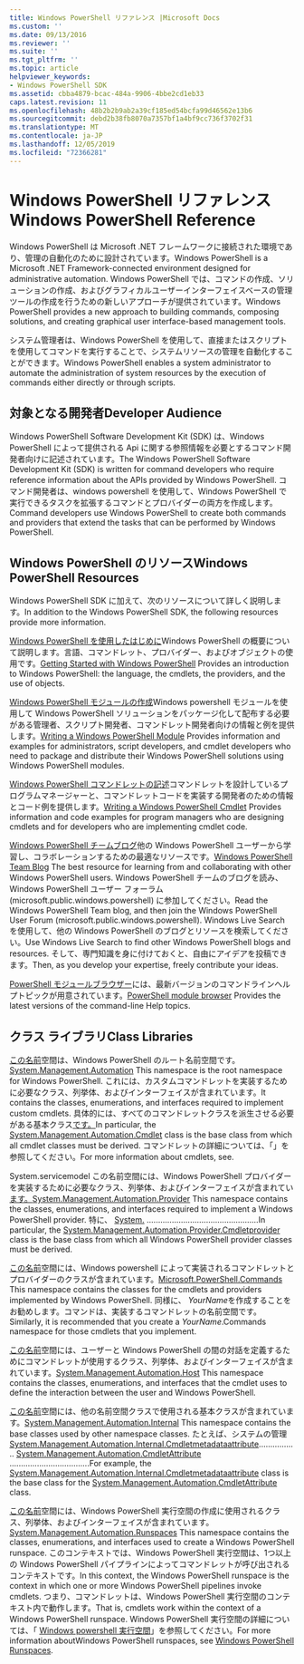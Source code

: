 ```yaml
---
title: Windows PowerShell リファレンス |Microsoft Docs
ms.custom: ''
ms.date: 09/13/2016
ms.reviewer: ''
ms.suite: ''
ms.tgt_pltfrm: ''
ms.topic: article
helpviewer_keywords:
- Windows PowerShell SDK
ms.assetid: cbba4879-bcac-484a-9906-4bbe2cd1eb33
caps.latest.revision: 11
ms.openlocfilehash: 48b2b2b9ab2a39cf185ed54bcfa99d46562e13b6
ms.sourcegitcommit: debd2b38fb8070a7357bf1a4bf9cc736f3702f31
ms.translationtype: MT
ms.contentlocale: ja-JP
ms.lasthandoff: 12/05/2019
ms.locfileid: "72366281"
---
```

# <a name="windows-powershell-reference"></a><span data-ttu-id="c6cbe-102">Windows PowerShell リファレンス</span><span class="sxs-lookup"><span data-stu-id="c6cbe-102">Windows PowerShell Reference</span></span>

<span data-ttu-id="c6cbe-103">Windows PowerShell は Microsoft .NET フレームワークに接続された環境であり、管理の自動化のために設計されています。</span><span class="sxs-lookup"><span data-stu-id="c6cbe-103">Windows PowerShell is a Microsoft .NET Framework-connected environment designed for administrative automation.</span></span> <span data-ttu-id="c6cbe-104">Windows PowerShell では、コマンドの作成、ソリューションの作成、およびグラフィカルユーザーインターフェイスベースの管理ツールの作成を行うための新しいアプローチが提供されています。</span><span class="sxs-lookup"><span data-stu-id="c6cbe-104">Windows PowerShell provides a new approach to building commands, composing solutions, and creating graphical user interface-based management tools.</span></span>

<span data-ttu-id="c6cbe-105">システム管理者は、Windows PowerShell を使用して、直接またはスクリプトを使用してコマンドを実行することで、システムリソースの管理を自動化することができます。</span><span class="sxs-lookup"><span data-stu-id="c6cbe-105">Windows PowerShell enables a system administrator to automate the administration of system resources by the execution of commands either directly or through scripts.</span></span>

## <a name="developer-audience"></a><span data-ttu-id="c6cbe-106">対象となる開発者</span><span class="sxs-lookup"><span data-stu-id="c6cbe-106">Developer Audience</span></span>

<span data-ttu-id="c6cbe-107">Windows PowerShell Software Development Kit (SDK) は、Windows PowerShell によって提供される Api に関する参照情報を必要とするコマンド開発者向けに記述されています。</span><span class="sxs-lookup"><span data-stu-id="c6cbe-107">The Windows PowerShell Software Development Kit (SDK) is written for command developers who require reference information about the APIs provided by Windows PowerShell.</span></span> <span data-ttu-id="c6cbe-108">コマンド開発者は、windows powershell を使用して、Windows PowerShell で実行できるタスクを拡張するコマンドとプロバイダーの両方を作成します。</span><span class="sxs-lookup"><span data-stu-id="c6cbe-108">Command developers use Windows PowerShell to create both commands and providers that extend the tasks that can be performed by Windows PowerShell.</span></span>

## <a name="windows-powershell-resources"></a><span data-ttu-id="c6cbe-109">Windows PowerShell のリソース</span><span class="sxs-lookup"><span data-stu-id="c6cbe-109">Windows PowerShell Resources</span></span>

<span data-ttu-id="c6cbe-110">Windows PowerShell SDK に加えて、次のリソースについて詳しく説明します。</span><span class="sxs-lookup"><span data-stu-id="c6cbe-110">In addition to the Windows PowerShell SDK, the following resources provide more information.</span></span>

<span data-ttu-id="c6cbe-111">[Windows PowerShell を使用したはじめに](/powershell/scripting/getting-started/getting-started-with-windows-powershell)Windows PowerShell の概要について説明します。言語、コマンドレット、プロバイダー、およびオブジェクトの使用です。</span><span class="sxs-lookup"><span data-stu-id="c6cbe-111">[Getting Started with Windows PowerShell](/powershell/scripting/getting-started/getting-started-with-windows-powershell) Provides an introduction to Windows PowerShell: the language, the cmdlets, the providers, and the use of objects.</span></span>

<span data-ttu-id="c6cbe-112">[Windows PowerShell モジュールの作成](./module/writing-a-windows-powershell-module.md)Windows powershell モジュールを使用して Windows PowerShell ソリューションをパッケージ化して配布する必要がある管理者、スクリプト開発者、コマンドレット開発者向けの情報と例を提供します。</span><span class="sxs-lookup"><span data-stu-id="c6cbe-112">[Writing a Windows PowerShell Module](./module/writing-a-windows-powershell-module.md) Provides information and examples for administrators, script developers, and cmdlet developers who need to package and distribute their Windows PowerShell solutions using Windows PowerShell modules.</span></span>

<span data-ttu-id="c6cbe-113">[Windows PowerShell コマンドレットの記述](./cmdlet/writing-a-windows-powershell-cmdlet.md)コマンドレットを設計しているプログラムマネージャーと、コマンドレットコードを実装する開発者のための情報とコード例を提供します。</span><span class="sxs-lookup"><span data-stu-id="c6cbe-113">[Writing a Windows PowerShell Cmdlet](./cmdlet/writing-a-windows-powershell-cmdlet.md) Provides information and code examples for program managers who are designing cmdlets and for developers who are implementing cmdlet code.</span></span>

<span data-ttu-id="c6cbe-114">[Windows PowerShell チームブログ](https://blogs.msdn.microsoft.com/PowerShell/)他の Windows PowerShell ユーザーから学習し、コラボレーションするための最適なリソースです。</span><span class="sxs-lookup"><span data-stu-id="c6cbe-114">[Windows PowerShell Team Blog](https://blogs.msdn.microsoft.com/PowerShell/) The best resource for learning from and collaborating with other Windows PowerShell users.</span></span> <span data-ttu-id="c6cbe-115">Windows PowerShell チームのブログを読み、Windows PowerShell ユーザー フォーラム (microsoft.public.windows.powershell) に参加してください。</span><span class="sxs-lookup"><span data-stu-id="c6cbe-115">Read the Windows PowerShell Team blog, and then join the Windows PowerShell User Forum (microsoft.public.windows.powershell).</span></span> <span data-ttu-id="c6cbe-116">Windows Live Search を使用して、他の Windows PowerShell のブログとリソースを検索してください。</span><span class="sxs-lookup"><span data-stu-id="c6cbe-116">Use Windows Live Search to find other Windows PowerShell blogs and resources.</span></span> <span data-ttu-id="c6cbe-117">そして、専門知識を身に付けておくと、自由にアイデアを投稿できます。</span><span class="sxs-lookup"><span data-stu-id="c6cbe-117">Then, as you develop your expertise, freely contribute your ideas.</span></span>

<span data-ttu-id="c6cbe-118">[PowerShell モジュールブラウザー](/powershell/module/)には、最新バージョンのコマンドラインヘルプトピックが用意されています。</span><span class="sxs-lookup"><span data-stu-id="c6cbe-118">[PowerShell module browser](/powershell/module/) Provides the latest versions of the command-line Help topics.</span></span>

## <a name="class-libraries"></a><span data-ttu-id="c6cbe-119">クラス ライブラリ</span><span class="sxs-lookup"><span data-stu-id="c6cbe-119">Class Libraries</span></span>

<span data-ttu-id="c6cbe-120">[この名前](/dotnet/api/System.Management.Automation)空間は、Windows PowerShell のルート名前空間です。</span><span class="sxs-lookup"><span data-stu-id="c6cbe-120">[System.Management.Automation](/dotnet/api/System.Management.Automation) This namespace is the root namespace for Windows PowerShell.</span></span> <span data-ttu-id="c6cbe-121">これには、カスタムコマンドレットを実装するために必要なクラス、列挙体、およびインターフェイスが含まれています。</span><span class="sxs-lookup"><span data-stu-id="c6cbe-121">It contains the classes, enumerations, and interfaces required to implement custom cmdlets.</span></span> <span data-ttu-id="c6cbe-122">具体的には、すべてのコマンドレットクラスを派生させる必要がある基本クラス[です。](/dotnet/api/System.Management.Automation.Cmdlet)</span><span class="sxs-lookup"><span data-stu-id="c6cbe-122">In particular, the [System.Management.Automation.Cmdlet](/dotnet/api/System.Management.Automation.Cmdlet) class is the base class from which all cmdlet classes must be derived.</span></span> <span data-ttu-id="c6cbe-123">コマンドレットの詳細については、「」を参照してください。</span><span class="sxs-lookup"><span data-stu-id="c6cbe-123">For more information about cmdlets, see.</span></span>

<span data-ttu-id="c6cbe-124">System.servicemodel この名前空間には、Windows PowerShell プロバイダーを実装するために必要なクラス、列挙体、およびインターフェイスが含まれてい[ます。](/dotnet/api/System.Management.Automation.Provider)</span><span class="sxs-lookup"><span data-stu-id="c6cbe-124">[System.Management.Automation.Provider](/dotnet/api/System.Management.Automation.Provider) This namespace contains the classes, enumerations, and interfaces required to implement a Windows PowerShell provider.</span></span> <span data-ttu-id="c6cbe-125">特に、 [System.](/dotnet/api/System.Management.Automation.Provider.CmdletProvider) .................................................</span><span class="sxs-lookup"><span data-stu-id="c6cbe-125">In particular, the [System.Management.Automation.Provider.Cmdletprovider](/dotnet/api/System.Management.Automation.Provider.CmdletProvider) class is the base class from which all Windows PowerShell provider classes must be derived.</span></span>

<span data-ttu-id="c6cbe-126">[この名前](/dotnet/api/Microsoft.PowerShell.Commands)空間には、Windows powershell によって実装されるコマンドレットとプロバイダーのクラスが含まれています。</span><span class="sxs-lookup"><span data-stu-id="c6cbe-126">[Microsoft.PowerShell.Commands](/dotnet/api/Microsoft.PowerShell.Commands) This namespace contains the classes for the cmdlets and providers implemented by Windows PowerShell.</span></span> <span data-ttu-id="c6cbe-127">同様に、 *YourName*を作成することをお勧めします。コマンドは、実装するコマンドレットの名前空間です。</span><span class="sxs-lookup"><span data-stu-id="c6cbe-127">Similarly, it is recommended that you create a *YourName*.Commands namespace for those cmdlets that you implement.</span></span>

<span data-ttu-id="c6cbe-128">[この名前](/dotnet/api/System.Management.Automation.Host)空間には、ユーザーと Windows PowerShell の間の対話を定義するためにコマンドレットが使用するクラス、列挙体、およびインターフェイスが含まれています。</span><span class="sxs-lookup"><span data-stu-id="c6cbe-128">[System.Management.Automation.Host](/dotnet/api/System.Management.Automation.Host) This namespace contains the classes, enumerations, and interfaces that the cmdlet uses to define the interaction between the user and Windows PowerShell.</span></span>

<span data-ttu-id="c6cbe-129">[この名前](/dotnet/api/System.Management.Automation.Internal)空間には、他の名前空間クラスで使用される基本クラスが含まれています。</span><span class="sxs-lookup"><span data-stu-id="c6cbe-129">[System.Management.Automation.Internal](/dotnet/api/System.Management.Automation.Internal) This namespace contains the base classes used by other namespace classes.</span></span> <span data-ttu-id="c6cbe-130">たとえば、システムの管理[System.Management.Automation.Internal.Cmdletmetadataattribute](/dotnet/api/System.Management.Automation.Internal.CmdletMetadataAttribute)................. [System.Management.Automation.CmdletAttribute](/dotnet/api/System.Management.Automation.CmdletAttribute) ...................................</span><span class="sxs-lookup"><span data-stu-id="c6cbe-130">For example, the [System.Management.Automation.Internal.Cmdletmetadataattribute](/dotnet/api/System.Management.Automation.Internal.CmdletMetadataAttribute) class is the base class for the [System.Management.Automation.CmdletAttribute](/dotnet/api/System.Management.Automation.CmdletAttribute) class.</span></span>

<span data-ttu-id="c6cbe-131">[この名前](/dotnet/api/System.Management.Automation.Runspaces)空間には、Windows PowerShell 実行空間の作成に使用されるクラス、列挙体、およびインターフェイスが含まれています。</span><span class="sxs-lookup"><span data-stu-id="c6cbe-131">[System.Management.Automation.Runspaces](/dotnet/api/System.Management.Automation.Runspaces) This namespace contains the classes, enumerations, and interfaces used to create a Windows PowerShell runspace.</span></span> <span data-ttu-id="c6cbe-132">このコンテキストでは、Windows PowerShell 実行空間は、1つ以上の Windows PowerShell パイプラインによってコマンドレットが呼び出されるコンテキストです。</span><span class="sxs-lookup"><span data-stu-id="c6cbe-132">In this context, the Windows PowerShell runspace is the context in which one or more Windows PowerShell pipelines invoke cmdlets.</span></span> <span data-ttu-id="c6cbe-133">つまり、コマンドレットは、Windows PowerShell 実行空間のコンテキスト内で動作します。</span><span class="sxs-lookup"><span data-stu-id="c6cbe-133">That is, cmdlets work within the context of a Windows PowerShell runspace.</span></span> <span data-ttu-id="c6cbe-134">Windows PowerShell 実行空間の詳細については、「 [Windows powershell 実行空間](https://msdn.microsoft.com/en-us/a1582cfe-f06d-4aff-adc6-71f49a860ce9)」を参照してください。</span><span class="sxs-lookup"><span data-stu-id="c6cbe-134">For more information aboutWindows PowerShell runspaces, see [Windows PowerShell Runspaces](https://msdn.microsoft.com/en-us/a1582cfe-f06d-4aff-adc6-71f49a860ce9).</span></span>
